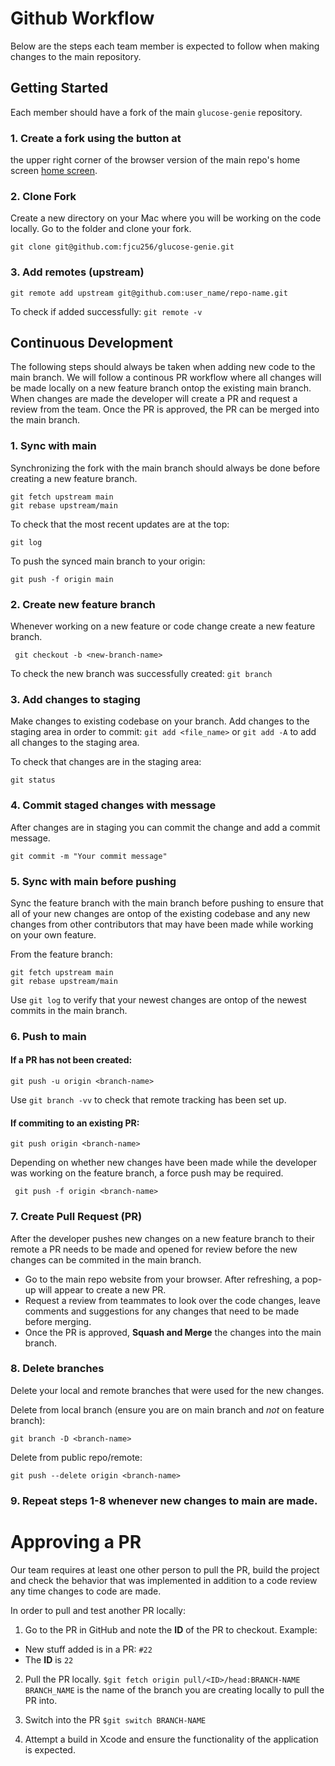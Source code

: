 # Github Workflow

Below are the steps each team member is expected to follow when making changes to the main repository. 

## Getting Started

Each member should have a fork of the main `glucose-genie` repository.

### 1. Create a fork using the button at 
the upper right corner of the browser version of the main repo's home screen [home screen](https://github.com/fjcu256/glucose-genie). 

### 2. Clone Fork 

Create a new directory on your Mac where you will be working on the code locally. Go to the folder and clone your fork. 

`git clone git@github.com:fjcu256/glucose-genie.git`

### 3. Add remotes (upstream)
`git remote add upstream git@github.com:user_name/repo-name.git`

To check if added successfully: `git remote -v`

## Continuous Development
The following steps should always be taken when adding new code to the main branch. We will follow a continous PR workflow where all changes will be made locally on a new feature branch ontop the existing main branch. When changes are made the developer will create a PR and request a review from the team. Once the PR is approved, the PR can be merged into the main branch. 

### 1. Sync with main
Synchronizing the fork with the main branch should always be done before creating a new feature branch. 

```
git fetch upstream main
git rebase upstream/main
```
To check that the most recent updates are at the top:

 `git log` 

To push the synced main branch to your origin: 

`git push -f origin main`

### 2. Create new feature branch 
Whenever working on a new feature or code change create a new feature branch. 
```
 git checkout -b <new-branch-name>
 ```
 To check the new branch was successfully created: `git branch`

### 3. Add changes to staging
Make changes to existing codebase on your branch. 
Add changes to the staging area in order to commit:
`git add <file_name>` or `git add -A` to add all changes to the staging area. 

To check that changes are in the staging area:

`git status`

### 4. Commit staged changes with message
After changes are in staging you can commit the change and add a commit message.
```
git commit -m "Your commit message"
```

### 5. Sync with main before pushing
Sync the feature branch with the main branch before pushing to ensure that all of your new changes are ontop of the existing codebase and any new changes from other contributors that may have been made while working on your own feature. 

From the feature branch:
```
git fetch upstream main 
git rebase upstream/main
```
Use `git log` to verify that your newest changes are ontop of the newest commits in the main branch. 

### 6. Push to main

#### If a PR has not been created:

``` 
git push -u origin <branch-name>
```

Use `git branch -vv` to check that remote tracking has been set up.

#### If commiting to an existing PR:

```
git push origin <branch-name>
```
Depending on whether new changes have been made while the developer was working on the feature branch, a force push may be required. 

```
 git push -f origin <branch-name>
```

### 7. Create Pull Request (PR)
After the developer pushes new changes on a new feature branch to their remote a PR needs to be made and opened for review before the new changes can be commited in the main branch. 
 - Go to the main repo website from your browser. After refreshing, a pop-up will appear to create a new PR. 
 - Request a review from teammates to look over the code changes, leave comments and suggestions for any changes that need to be made before merging. 
 - Once the PR is approved, **Squash and Merge** the changes into the main branch.

### 8. Delete branches
Delete your local and remote branches that were used for the new changes. 

Delete from local branch (ensure you are on main branch and *not* on feature branch):
```
git branch -D <branch-name>
```
Delete from public repo/remote:
```
git push --delete origin <branch-name>
```
### 9. Repeat steps 1-8 whenever new changes to main are made. 

# Approving a PR
Our team requires at least one other person to pull the PR, build the project and check the behavior that was implemented in addition to a code review any time changes to code are made. 

In order to pull and test another PR locally:
1. Go to the PR in GitHub and note the **ID** of the PR to checkout.
Example:
- New stuff added is in a PR: `#22`
- The **ID** is `22`
2. Pull the PR locally. 
`$git fetch origin pull/<ID>/head:BRANCH-NAME`
`BRANCH_NAME` is the name of the branch you are creating locally to pull the PR into. 

3. Switch into the PR
`$git switch BRANCH-NAME`

4. Attempt a build in Xcode and ensure the functionality of the application is expected.  
